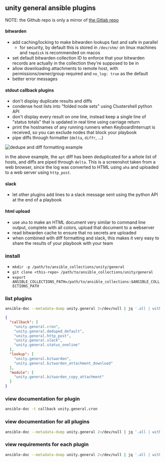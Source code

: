 ## unity general ansible plugins

NOTE: the Github repo is only a mirror of [the Gitlab repo](https://gitlab.rc.umass.edu/unity/ansible-collections/general)

#### bitwarden

* add caching/locking to make bitwarden lookups fast and safe in parallel
    * for security, by default this is stored in `/dev/shm/` on linux machines and `tmpdisk` is recommended on macos
* set default bitwarden collection ID to enforce that your bitwarden records are actually in the collection they're supposed to be in
* allow downloading attachments to remote host, with permissions/owner/group required and `no_log: true` as the default
* better error messages

#### stdout callback plugins

* don't display duplicate results and diffs
* condense host lists into "folded node sets" using Clustershell python API
* don't display every result on one line, instead keep a single line of "status totals" that is updated in real time using carriage return
* print the hostnames of any running runners when KeyboardInterrupt is received, so you can exclude nodes that block your playbook
* pipe diffs through formatter (`delta`, `diffr`, ...)

![dedupe and diff formatting example](https://gitlab.rc.umass.edu/-/project/81/uploads/e08ed56f1911a1d306aba4ef26a20c25/image.png)

in the above example, the `apt` diff has been deduplicated for a whole list of hosts, and diffs are piped through `delta`. This is a screenshot taken from a web browser, since the log was converted to HTML using `aha` and uploaded to a web server using `http_post`.

#### slack

* let other plugins add lines to a slack message sent using the python API at the end of a playbook

#### html upload

* use `aha` to make an HTML document very similar to command line output, complete with all colors, upload that document to a webserver
* read bitwarden cache to ensure that no secrets are uploaded
* when combined with diff formatting and slack, this makes it very easy to share the results of your playbook with your team

### install

* `mkdir -p /path/to/ansible_collections/unity/general`
* `git clone <this-repo> /path/to/ansible_collections/unity/general`
* `export ANSIBLE_COLLECTIONS_PATH=/path/to/ansible_collections:$ANSIBLE_COLLECTIONS_PATH`

### list plugins
```sh
ansible-doc --metadata-dump unity.general 2>/dev/null | jq '.all | with_entries(select(.key != "keyword" and (.value | keys | length) > 0) | .value |= keys)'
```
```json
{
  "callback": [
    "unity.general.cron",
    "unity.general.deduped_default",
    "unity.general.http_post",
    "unity.general.slack",
    "unity.general.status_oneline"
  ],
  "lookup": [
    "unity.general.bitwarden",
    "unity.general.bitwarden_attachment_download"
  ],
  "module": [
    "unity.general.bitwarden_copy_attachment"
  ]
}
```

### view documentation for plugin
```sh
ansible-doc -t callback unity.general.cron
```

### view documentation for all plugins
```sh
ansible-doc --metadata-dump unity.general 2>/dev/null | jq '.all | with_entries(select(.key != "keyword" and (.value | keys | length) > 0) | .value |= keys)' | jq -r 'to_entries[] | .key as $type | .value[] | . as $plugin | "PAGER=cat ansible-doc -t \($type) \($plugin)"' | bash | less -R
```

### view requirements for each plugin
```sh
ansible-doc --metadata-dump unity.general 2>/dev/null | jq '.all | with_entries(select(.key != "keyword" and (.value | keys | length) > 0) | .value |= keys)' | jq -r 'to_entries[] | .key as $type | .value[] | . as $plugin | "ansible-doc --json -t \($type) \($plugin)"' | bash | jq '.[].doc | .name as $name | {$name: .requirements}'
```
